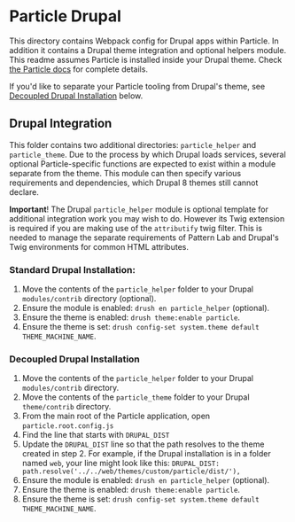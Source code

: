 # Particle Drupal

This directory contains Webpack config for Drupal apps within Particle. In
addition it contains a Drupal theme integration and optional helpers module.
This readme assumes Particle is installed inside your Drupal theme. Check
[the Particle docs](https://phase2.gitbook.io/frontend/) for complete details.

If you'd like to separate your Particle tooling from Drupal's theme, see
[Decoupled Drupal Installation](#decoupling) below.

## Drupal Integration

This folder contains two additional directories: `particle_helper` and
`particle_theme`. Due to the process by which Drupal loads services, several
optional Particle-specific functions are expected to exist within a module
separate from the theme. This module can then specify various requirements and
dependencies, which Drupal 8 themes still cannot declare.

**Important**! The Drupal `particle_helper` module is optional template for
additional integration work you may wish to do. However its Twig extension is
required if you are making use of the `attributify` twig filter. This is needed
to manage the separate requirements of Pattern Lab and Drupal's Twig
environments for common HTML attributes.

### Standard Drupal Installation:

1. Move the contents of the `particle_helper` folder to your Drupal
   `modules/contrib` directory (optional).
1. Ensure the module is enabled: `drush en particle_helper` (optional).
1. Ensure the theme is enabled: `drush theme:enable particle`.
1. Ensure the theme is set:
   `drush config-set system.theme default THEME_MACHINE_NAME`.

### Decoupled Drupal Installation

1. Move the contents of the `particle_helper` folder to your Drupal
   `modules/contrib` directory.
1. Move the contents of the `particle_theme` folder to your Drupal
   `theme/contrib` directory.
1. From the main root of the Particle application, open
   `particle.root.config.js`
1. Find the line that starts with `DRUPAL_DIST`
1. Update the `DRUPAL_DIST` line so that the path resolves to the theme created
   in step 2. For example, if the Drupal installation is in a folder named
   `web`, your line might look like this:
   `DRUPAL_DIST: path.resolve('../../web/themes/custom/particle/dist/'),`
1. Ensure the module is enabled: `drush en particle_helper` (optional).
1. Ensure the theme is enabled: `drush theme:enable particle`.
1. Ensure the theme is set:
   `drush config-set system.theme default THEME_MACHINE_NAME`.
